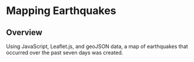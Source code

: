 # Mapping Earthquakes
## Overview
Using JavaScript, Leaflet.js, and geoJSON data, a map of earthquakes that occurred over the past seven days was created.
